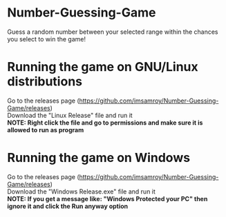 # Number-Guessing-Game
Guess a random number between your selected range within the chances you select to win the game!  

# Running the game on GNU/Linux distributions
Go to the releases page (https://github.com/imsamroy/Number-Guessing-Game/releases)  
Download the "Linux Release" file and run it  
**NOTE: Right click the file and go to permissions and make sure it is allowed to run as program**

# Running the game on Windows
Go to the releases page (https://github.com/imsamroy/Number-Guessing-Game/releases)  
Download the "Windows Release.exe" file and run it  
**NOTE: If you get a message like: "Windows Protected your PC" then ignore it and click the Run anyway option**
